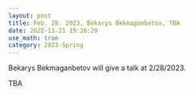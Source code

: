 ```yaml
---
layout: post
title: Feb. 28. 2023, Bekarys Bekmaganbetov, TBA
date: 2022-11-21 19:20:29 
use_math: true
category: 2023-Spring
---
```

 
Bekarys Bekmaganbetov will give a talk at 2/28/2023. 

TBA

